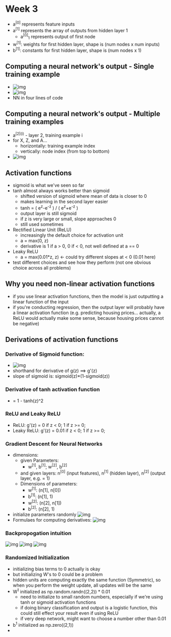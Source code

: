 # Week 3 

- a<sup>[0]</sup> represents feature inputs
- a<sup>[1]</sup> represents the array of outputs from hidden layer 1
  - a<sup>[0]</sup><sub>1</sub> represents output of first node
- w<sup>[1]</sup>: weights for first hidden layer, shape is (num nodes x num inputs)
- b<sup>[1]</sup>: constants for first hidden layer, shape is (num nodes x 1)

## Computing a neural network's output - Single training example

- ![img](https://github.com/chriseal/deep_learning_ai/blob/master/week3/neural_network_matrices.png)
- ![img](https://github.com/chriseal/deep_learning_ai/blob/master/week3/matrix_definitions.png)
- NN in four lines of code

## Computing a neural network's output - Multiple training examples

- a<sup>[2]</sup><sup>(i)</sup> - layer 2, training example i
- for X, Z, and A...
  - horizontally: training example index
  - vertically: node index (from top to bottom)
- ![img](https://github.com/chriseal/deep_learning_ai/blob/master/week3/multiple_training_examples.png)

## Activation functions

- sigmoid is what we've seen so far
- tanh almost always works better than sigmoid
  - shifted version of sigmoid where mean of data is closer to 0
  - makes learning in the second layer easier
  - tanh = ( e<sup>z</sup>-e<sup>-z</sup> ) / ( e<sup>z</sup>+e<sup>-z</sup> )
  - output layer is still sigmoid
  - if z is very large or small, slope approaches 0
  - still used sometimes
- Rectified Linear Unit (ReLU)
  - increasingly the default choice for activation unit
  - a = max(0, z)
  - derivative is 1 if a > 0, 0 if < 0, not well defined at a == 0
- Leaky ReLU
  - a = max(0.01\*z, z) <- could try different slopes at < 0 (0.01 here)
- test different choices and see how they perform (not one obvious choice across all problems)

## Why you need non-linear activation functions

- if you use linear activation functions, then the model is just outputting a linear function of the input
- if you're conducting regression, then the output layer will probably have a linear activation function (e.g. predicting housing prices... actually, a ReLU would actually make some sense, because housing prices cannot be negative)

## Derivations of activation functions

### Derivative of Sigmoid function:

- ![img](https://github.com/chriseal/deep_learning_ai/blob/master/week3/derivative_of_sigmoid.png)
- shorthand for derivative of g(z) ==> g'(z)
- slope of sigmoid is: sigmoid(z)\*(1-sigmoid(z))
  
### Derivative of tanh activation function

- = 1 - tanh(z)^2

### ReLU and Leaky ReLU

- ReLU: g'(z) = 0 if z < 0; 1 if z >= 0;
- Leaky ReLU: g'(z) = 0.01 if z < 0; 1 if z >= 0;

### Gradient Descent for Neural Networks

- dimensions:
  - given Parameters: 
    - w<sup>[1]</sup>, b<sup>[1]</sup>; w<sup>[2]</sup>, b<sup>[2]</sup>
  - and given layers: n<sup>[0]</sup> (input features), n<sup>[1]</sup> (hidden layer), n<sup>[2]</sup> (output layer, e.g. = 1)
  - Dimensions of parameters:
    - w<sup>[1]</sup>: (n[1], n[0])
    - b<sup>[1]</sup>: (n[1], 1)
    - w<sup>[2]</sup>: (n[2], n[1])
    - b<sup>[2]</sup>: (n[2], 1)
- initialize parameters randomly
![img](https://github.com/chriseal/deep_learning_ai/blob/master/week3/gradient_descent_dimensions.png)
- Formulaes for computing derivatives:
![img](https://github.com/chriseal/deep_learning_ai/blob/master/week3/formulas_for_computing_derivatives.png)

### Backpropogation intuition  
![img](https://github.com/chriseal/deep_learning_ai/blob/master/week3/logistic_regression_backprop_formula.png)
![img](https://github.com/chriseal/deep_learning_ai/blob/master/week3/backprop2lyrRaw.png)
![img](https://github.com/chriseal/deep_learning_ai/blob/master/week3/backprop2lyrClean.png)

### Randomized Initialization

- initializing bias terms to 0 actually is okay
- but initializing W's to 0 could be a problem
- hidden units are computing exactly the same function (Symmetric), so when you perform the weight update, all updates will be the same
- W<sup>1</sup> initialized as np.random.randn((2,2)) * 0.01 
  - need to initialize to small random numbers, especially if we're using tanh or sigmoid activation functions
  - if doing binary classification and output is a logistic function, this could still effect your result even if using ReLU
  - if very deep network, might want to choose a number other than 0.01
- b<sup>1</sup> initialized as np.zero((2,1))
-

